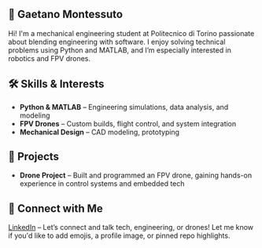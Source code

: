 
## 👋 Gaetano Montessuto
Hi! I'm a mechanical engineering student at Politecnico di Torino passionate about blending engineering with software. I enjoy solving technical problems using Python and MATLAB, and I’m especially interested in robotics and FPV drones.

## 🛠 Skills & Interests
- **Python & MATLAB** – Engineering simulations, data analysis, and modeling  
- **FPV Drones** – Custom builds, flight control, and system integration  
- **Mechanical Design** – CAD modeling, prototyping

## 🚀 Projects
- **Drone Project** – Built and programmed an FPV drone, gaining hands-on experience in control systems and embedded tech

## 🔗 Connect with Me
[LinkedIn](https://www.linkedin.com/in/gaetano-montessuto-a04b58358/) – Let’s connect and talk tech, engineering, or drones!
Let me know if you'd like to add emojis, a profile image, or pinned repo highlights.

